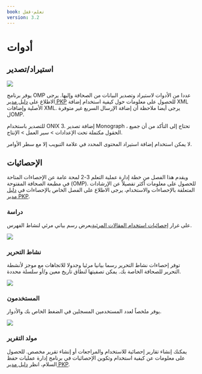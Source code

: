 ```yaml
---
book: تعلم-قفل
version: 3.2
---
```


# أدوات

## استيراد/تصدير

![](./assets/learning_omp-tools-import_export.png)

يوفر برنامج OMP عددا من الأدوات لاستيراد وتصدير البيانات من الصحافة وإليها. يرجى الاطلاع على [دليل مدير PKP](/admin-guide/en/data-import-and-export) للحصول على معلومات حول كيفية استخدام إضافة XML الأصلية وإضافات XML. يرجى أيضا ملاحظة أن إضافة الإرسال السريع غير متوفرة لOMP.

للتصدير باستخدام ONIX 3. إضافة تصدير Monograph ، تحتاج إلى التأكد من أن جميع الحقول مكتملة تحت الإعدادات > سير العمل > الإنتاج.

لا يمكن استخدام إضافة استيراد المحتوى المحدد في علامة التبويب إلا مع سطر الأوامر.

## الإحصائيات

ويقدم هذا الفصل من خطة إدارة عملية التعلم 3-2 لمحة عامة عن الإحصاءات المتاحة في مطبعة الصحافة المفتوحة (OMP). للحصول على معلومات أكثر تفصيلاً عن الإرشادات المتعلقة بالإحصاءات والاستخدام، يرجى الاطلاع على الفصل الخاص بالإحصاءات في [دليل مدير PKP](/admin-guide/en/statistics).

### دراسة

على غرار [إحصائيات استخدام المقالات المرئية](/admin-guide/en/statistics#article-usage-visual-statistics)يعرض رسم بياني مرئي لنشاط الفهرس.

![](./assets/learning-omp3.2-stastics-monograph.png)

### نشاط التحرير

توفر إحصاءات نشاط التحرير رسما بيانيا مرئيا وجدولا للاتجاهات مع موجز لأنشطة التحرير للصحافة الخاصة بك. يمكن تصفيتها لنطاق تاريخ معين و/أو سلسلة محددة.

![](./assets/learning-omp3.2-statistics-editorial.png)

### المستخدمون

يوفر ملخصاً لعدد المستخدمين المسجلين في الضغط الخاص بك والأدوار.

![](./assets/learning-omp3.2-statistics-users.png)

### مولد التقرير

يمكنك إنشاء تقارير إحصائية للاستخدام والمراجعات أو إنشاء تقرير مخصص. للحصول على معلومات عن كيفية استخدام وتكوين الإحصائيات في برنامج إدارة عمليات حفظ السلام، انظر [دليل مدير PKP](/admin-guide/en/statistics).
